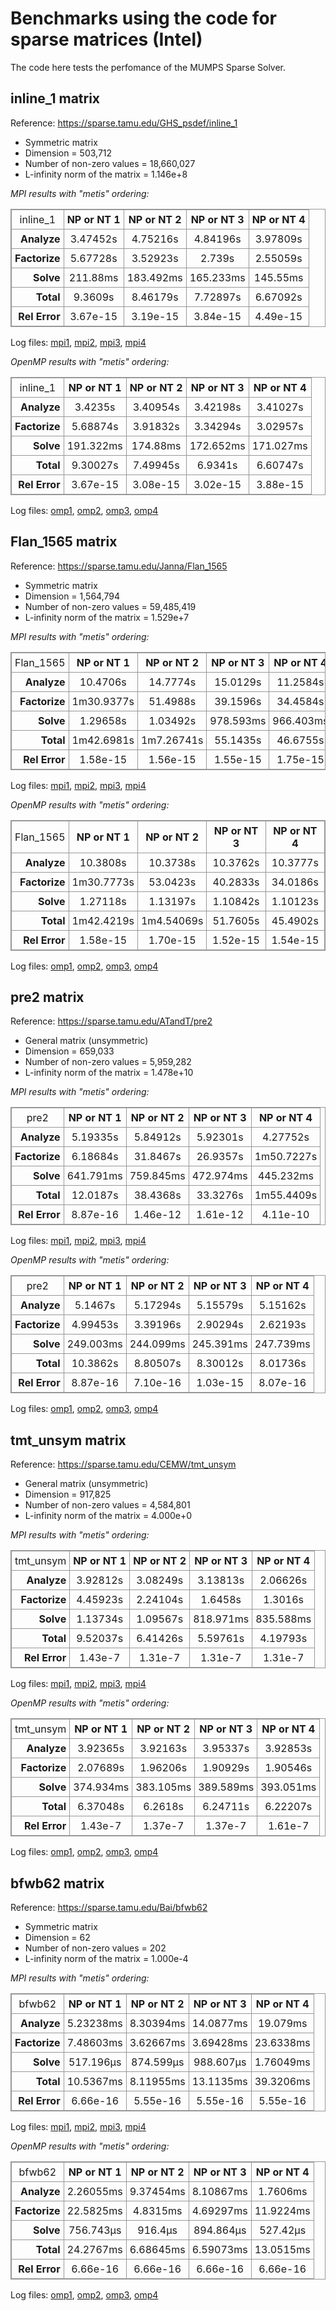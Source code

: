 # Benchmarks using the code for sparse matrices (Intel)

The code here tests the perfomance of the MUMPS Sparse Solver.

## inline_1 matrix

Reference: https://sparse.tamu.edu/GHS_psdef/inline_1

* Symmetric matrix
* Dimension = 503,712
* Number of non-zero values = 18,660,027
* L-infinity norm of the matrix = 1.146e+8

_MPI results with "metis" ordering:_

<table style="border: 1px solid #979797; border-collapse: collapse;">
  <tr>
    <td style="border: 1px solid #979797; border-collapse: collapse; text-align: center; padding: 5px;">inline_1</td>
    <th style="border: 1px solid #979797; border-collapse: collapse; text-align: center; padding: 5px;">NP or NT 1</th>
    <th style="border: 1px solid #979797; border-collapse: collapse; text-align: center; padding: 5px;">NP or NT 2</th>
    <th style="border: 1px solid #979797; border-collapse: collapse; text-align: center; padding: 5px;">NP or NT 3</th>
    <th style="border: 1px solid #979797; border-collapse: collapse; text-align: center; padding: 5px;">NP or NT 4</th>
  </tr>
  <tr>
    <th style="border: 1px solid #979797; border-collapse: collapse; text-align: right; padding: 5px;">Analyze</th>
    <td style="border: 1px solid #979797; border-collapse: collapse; text-align: center; padding: 5px;">3.47452s</td>
    <td style="border: 1px solid #979797; border-collapse: collapse; text-align: center; padding: 5px;">4.75216s</td>
    <td style="border: 1px solid #979797; border-collapse: collapse; text-align: center; padding: 5px;">4.84196s</td>
    <td style="border: 1px solid #979797; border-collapse: collapse; text-align: center; padding: 5px;">3.97809s</td>
  </tr>
  <tr>
    <th style="border: 1px solid #979797; border-collapse: collapse; text-align: right; padding: 5px;">Factorize</th>
    <td style="border: 1px solid #979797; border-collapse: collapse; text-align: center; padding: 5px;">5.67728s</td>
    <td style="border: 1px solid #979797; border-collapse: collapse; text-align: center; padding: 5px;">3.52923s</td>
    <td style="border: 1px solid #979797; border-collapse: collapse; text-align: center; padding: 5px;">2.739s</td>
    <td style="border: 1px solid #979797; border-collapse: collapse; text-align: center; padding: 5px;">2.55059s</td>
  </tr>
  <tr>
    <th style="border: 1px solid #979797; border-collapse: collapse; text-align: right; padding: 5px;">Solve</th>
    <td style="border: 1px solid #979797; border-collapse: collapse; text-align: center; padding: 5px;">211.88ms</td>
    <td style="border: 1px solid #979797; border-collapse: collapse; text-align: center; padding: 5px;">183.492ms</td>
    <td style="border: 1px solid #979797; border-collapse: collapse; text-align: center; padding: 5px;">165.233ms</td>
    <td style="border: 1px solid #979797; border-collapse: collapse; text-align: center; padding: 5px;">145.55ms</td>
  </tr>
  <tr>
    <th style="border: 1px solid #979797; border-collapse: collapse; text-align: right; padding: 5px;">Total</th>
    <td style="border: 1px solid #979797; border-collapse: collapse; text-align: center; padding: 5px;">9.3609s</td>
    <td style="border: 1px solid #979797; border-collapse: collapse; text-align: center; padding: 5px;">8.46179s</td>
    <td style="border: 1px solid #979797; border-collapse: collapse; text-align: center; padding: 5px;">7.72897s</td>
    <td style="border: 1px solid #979797; border-collapse: collapse; text-align: center; padding: 5px;">6.67092s</td>
  </tr>
  <tr>
    <th style="border: 1px solid #979797; border-collapse: collapse; text-align: right; padding: 5px;">Rel Error</th>
    <td style="border: 1px solid #979797; border-collapse: collapse; text-align: center; padding: 5px;">3.67e-15</td>
    <td style="border: 1px solid #979797; border-collapse: collapse; text-align: center; padding: 5px;">3.19e-15</td>
    <td style="border: 1px solid #979797; border-collapse: collapse; text-align: center; padding: 5px;">3.84e-15</td>
    <td style="border: 1px solid #979797; border-collapse: collapse; text-align: center; padding: 5px;">4.49e-15</td>
  </tr>
</table>


Log files: [mpi1](https://github.com/cpmech/laclib/blob/main/benchmarks/sparse/results/intel/mumps_inline_1_metis_intel_mpi1.txt), [mpi2](https://github.com/cpmech/laclib/blob/main/benchmarks/sparse/results/intel/mumps_inline_1_metis_intel_mpi2.txt), [mpi3](https://github.com/cpmech/laclib/blob/main/benchmarks/sparse/results/intel/mumps_inline_1_metis_intel_mpi3.txt), [mpi4](https://github.com/cpmech/laclib/blob/main/benchmarks/sparse/results/intel/mumps_inline_1_metis_intel_mpi4.txt)

_OpenMP results with "metis" ordering:_

<table style="border: 1px solid #979797; border-collapse: collapse;">
  <tr>
    <td style="border: 1px solid #979797; border-collapse: collapse; text-align: center; padding: 5px;">inline_1</td>
    <th style="border: 1px solid #979797; border-collapse: collapse; text-align: center; padding: 5px;">NP or NT 1</th>
    <th style="border: 1px solid #979797; border-collapse: collapse; text-align: center; padding: 5px;">NP or NT 2</th>
    <th style="border: 1px solid #979797; border-collapse: collapse; text-align: center; padding: 5px;">NP or NT 3</th>
    <th style="border: 1px solid #979797; border-collapse: collapse; text-align: center; padding: 5px;">NP or NT 4</th>
  </tr>
  <tr>
    <th style="border: 1px solid #979797; border-collapse: collapse; text-align: right; padding: 5px;">Analyze</th>
    <td style="border: 1px solid #979797; border-collapse: collapse; text-align: center; padding: 5px;">3.4235s</td>
    <td style="border: 1px solid #979797; border-collapse: collapse; text-align: center; padding: 5px;">3.40954s</td>
    <td style="border: 1px solid #979797; border-collapse: collapse; text-align: center; padding: 5px;">3.42198s</td>
    <td style="border: 1px solid #979797; border-collapse: collapse; text-align: center; padding: 5px;">3.41027s</td>
  </tr>
  <tr>
    <th style="border: 1px solid #979797; border-collapse: collapse; text-align: right; padding: 5px;">Factorize</th>
    <td style="border: 1px solid #979797; border-collapse: collapse; text-align: center; padding: 5px;">5.68874s</td>
    <td style="border: 1px solid #979797; border-collapse: collapse; text-align: center; padding: 5px;">3.91832s</td>
    <td style="border: 1px solid #979797; border-collapse: collapse; text-align: center; padding: 5px;">3.34294s</td>
    <td style="border: 1px solid #979797; border-collapse: collapse; text-align: center; padding: 5px;">3.02957s</td>
  </tr>
  <tr>
    <th style="border: 1px solid #979797; border-collapse: collapse; text-align: right; padding: 5px;">Solve</th>
    <td style="border: 1px solid #979797; border-collapse: collapse; text-align: center; padding: 5px;">191.322ms</td>
    <td style="border: 1px solid #979797; border-collapse: collapse; text-align: center; padding: 5px;">174.88ms</td>
    <td style="border: 1px solid #979797; border-collapse: collapse; text-align: center; padding: 5px;">172.652ms</td>
    <td style="border: 1px solid #979797; border-collapse: collapse; text-align: center; padding: 5px;">171.027ms</td>
  </tr>
  <tr>
    <th style="border: 1px solid #979797; border-collapse: collapse; text-align: right; padding: 5px;">Total</th>
    <td style="border: 1px solid #979797; border-collapse: collapse; text-align: center; padding: 5px;">9.30027s</td>
    <td style="border: 1px solid #979797; border-collapse: collapse; text-align: center; padding: 5px;">7.49945s</td>
    <td style="border: 1px solid #979797; border-collapse: collapse; text-align: center; padding: 5px;">6.9341s</td>
    <td style="border: 1px solid #979797; border-collapse: collapse; text-align: center; padding: 5px;">6.60747s</td>
  </tr>
  <tr>
    <th style="border: 1px solid #979797; border-collapse: collapse; text-align: right; padding: 5px;">Rel Error</th>
    <td style="border: 1px solid #979797; border-collapse: collapse; text-align: center; padding: 5px;">3.67e-15</td>
    <td style="border: 1px solid #979797; border-collapse: collapse; text-align: center; padding: 5px;">3.08e-15</td>
    <td style="border: 1px solid #979797; border-collapse: collapse; text-align: center; padding: 5px;">3.02e-15</td>
    <td style="border: 1px solid #979797; border-collapse: collapse; text-align: center; padding: 5px;">3.88e-15</td>
  </tr>
</table>


Log files: [omp1](https://github.com/cpmech/laclib/blob/main/benchmarks/sparse/results/intel/mumps_inline_1_metis_intel_seq_omp1.txt), [omp2](https://github.com/cpmech/laclib/blob/main/benchmarks/sparse/results/intel/mumps_inline_1_metis_intel_seq_omp2.txt), [omp3](https://github.com/cpmech/laclib/blob/main/benchmarks/sparse/results/intel/mumps_inline_1_metis_intel_seq_omp3.txt), [omp4](https://github.com/cpmech/laclib/blob/main/benchmarks/sparse/results/intel/mumps_inline_1_metis_intel_seq_omp4.txt)


## Flan_1565 matrix

Reference: https://sparse.tamu.edu/Janna/Flan_1565

* Symmetric matrix
* Dimension = 1,564,794
* Number of non-zero values = 59,485,419
* L-infinity norm of the matrix = 1.529e+7

_MPI results with "metis" ordering:_

<table style="border: 1px solid #979797; border-collapse: collapse;">
  <tr>
    <td style="border: 1px solid #979797; border-collapse: collapse; text-align: center; padding: 5px;">Flan_1565</td>
    <th style="border: 1px solid #979797; border-collapse: collapse; text-align: center; padding: 5px;">NP or NT 1</th>
    <th style="border: 1px solid #979797; border-collapse: collapse; text-align: center; padding: 5px;">NP or NT 2</th>
    <th style="border: 1px solid #979797; border-collapse: collapse; text-align: center; padding: 5px;">NP or NT 3</th>
    <th style="border: 1px solid #979797; border-collapse: collapse; text-align: center; padding: 5px;">NP or NT 4</th>
  </tr>
  <tr>
    <th style="border: 1px solid #979797; border-collapse: collapse; text-align: right; padding: 5px;">Analyze</th>
    <td style="border: 1px solid #979797; border-collapse: collapse; text-align: center; padding: 5px;">10.4706s</td>
    <td style="border: 1px solid #979797; border-collapse: collapse; text-align: center; padding: 5px;">14.7774s</td>
    <td style="border: 1px solid #979797; border-collapse: collapse; text-align: center; padding: 5px;">15.0129s</td>
    <td style="border: 1px solid #979797; border-collapse: collapse; text-align: center; padding: 5px;">11.2584s</td>
  </tr>
  <tr>
    <th style="border: 1px solid #979797; border-collapse: collapse; text-align: right; padding: 5px;">Factorize</th>
    <td style="border: 1px solid #979797; border-collapse: collapse; text-align: center; padding: 5px;">1m30.9377s</td>
    <td style="border: 1px solid #979797; border-collapse: collapse; text-align: center; padding: 5px;">51.4988s</td>
    <td style="border: 1px solid #979797; border-collapse: collapse; text-align: center; padding: 5px;">39.1596s</td>
    <td style="border: 1px solid #979797; border-collapse: collapse; text-align: center; padding: 5px;">34.4584s</td>
  </tr>
  <tr>
    <th style="border: 1px solid #979797; border-collapse: collapse; text-align: right; padding: 5px;">Solve</th>
    <td style="border: 1px solid #979797; border-collapse: collapse; text-align: center; padding: 5px;">1.29658s</td>
    <td style="border: 1px solid #979797; border-collapse: collapse; text-align: center; padding: 5px;">1.03492s</td>
    <td style="border: 1px solid #979797; border-collapse: collapse; text-align: center; padding: 5px;">978.593ms</td>
    <td style="border: 1px solid #979797; border-collapse: collapse; text-align: center; padding: 5px;">966.403ms</td>
  </tr>
  <tr>
    <th style="border: 1px solid #979797; border-collapse: collapse; text-align: right; padding: 5px;">Total</th>
    <td style="border: 1px solid #979797; border-collapse: collapse; text-align: center; padding: 5px;">1m42.6981s</td>
    <td style="border: 1px solid #979797; border-collapse: collapse; text-align: center; padding: 5px;">1m7.26741s</td>
    <td style="border: 1px solid #979797; border-collapse: collapse; text-align: center; padding: 5px;">55.1435s</td>
    <td style="border: 1px solid #979797; border-collapse: collapse; text-align: center; padding: 5px;">46.6755s</td>
  </tr>
  <tr>
    <th style="border: 1px solid #979797; border-collapse: collapse; text-align: right; padding: 5px;">Rel Error</th>
    <td style="border: 1px solid #979797; border-collapse: collapse; text-align: center; padding: 5px;">1.58e-15</td>
    <td style="border: 1px solid #979797; border-collapse: collapse; text-align: center; padding: 5px;">1.56e-15</td>
    <td style="border: 1px solid #979797; border-collapse: collapse; text-align: center; padding: 5px;">1.55e-15</td>
    <td style="border: 1px solid #979797; border-collapse: collapse; text-align: center; padding: 5px;">1.75e-15</td>
  </tr>
</table>


Log files: [mpi1](https://github.com/cpmech/laclib/blob/main/benchmarks/sparse/results/intel/mumps_Flan_1565_metis_intel_mpi1.txt), [mpi2](https://github.com/cpmech/laclib/blob/main/benchmarks/sparse/results/intel/mumps_Flan_1565_metis_intel_mpi2.txt), [mpi3](https://github.com/cpmech/laclib/blob/main/benchmarks/sparse/results/intel/mumps_Flan_1565_metis_intel_mpi3.txt), [mpi4](https://github.com/cpmech/laclib/blob/main/benchmarks/sparse/results/intel/mumps_Flan_1565_metis_intel_mpi4.txt)

_OpenMP results with "metis" ordering:_

<table style="border: 1px solid #979797; border-collapse: collapse;">
  <tr>
    <td style="border: 1px solid #979797; border-collapse: collapse; text-align: center; padding: 5px;">Flan_1565</td>
    <th style="border: 1px solid #979797; border-collapse: collapse; text-align: center; padding: 5px;">NP or NT 1</th>
    <th style="border: 1px solid #979797; border-collapse: collapse; text-align: center; padding: 5px;">NP or NT 2</th>
    <th style="border: 1px solid #979797; border-collapse: collapse; text-align: center; padding: 5px;">NP or NT 3</th>
    <th style="border: 1px solid #979797; border-collapse: collapse; text-align: center; padding: 5px;">NP or NT 4</th>
  </tr>
  <tr>
    <th style="border: 1px solid #979797; border-collapse: collapse; text-align: right; padding: 5px;">Analyze</th>
    <td style="border: 1px solid #979797; border-collapse: collapse; text-align: center; padding: 5px;">10.3808s</td>
    <td style="border: 1px solid #979797; border-collapse: collapse; text-align: center; padding: 5px;">10.3738s</td>
    <td style="border: 1px solid #979797; border-collapse: collapse; text-align: center; padding: 5px;">10.3762s</td>
    <td style="border: 1px solid #979797; border-collapse: collapse; text-align: center; padding: 5px;">10.3777s</td>
  </tr>
  <tr>
    <th style="border: 1px solid #979797; border-collapse: collapse; text-align: right; padding: 5px;">Factorize</th>
    <td style="border: 1px solid #979797; border-collapse: collapse; text-align: center; padding: 5px;">1m30.7773s</td>
    <td style="border: 1px solid #979797; border-collapse: collapse; text-align: center; padding: 5px;">53.0423s</td>
    <td style="border: 1px solid #979797; border-collapse: collapse; text-align: center; padding: 5px;">40.2833s</td>
    <td style="border: 1px solid #979797; border-collapse: collapse; text-align: center; padding: 5px;">34.0186s</td>
  </tr>
  <tr>
    <th style="border: 1px solid #979797; border-collapse: collapse; text-align: right; padding: 5px;">Solve</th>
    <td style="border: 1px solid #979797; border-collapse: collapse; text-align: center; padding: 5px;">1.27118s</td>
    <td style="border: 1px solid #979797; border-collapse: collapse; text-align: center; padding: 5px;">1.13197s</td>
    <td style="border: 1px solid #979797; border-collapse: collapse; text-align: center; padding: 5px;">1.10842s</td>
    <td style="border: 1px solid #979797; border-collapse: collapse; text-align: center; padding: 5px;">1.10123s</td>
  </tr>
  <tr>
    <th style="border: 1px solid #979797; border-collapse: collapse; text-align: right; padding: 5px;">Total</th>
    <td style="border: 1px solid #979797; border-collapse: collapse; text-align: center; padding: 5px;">1m42.4219s</td>
    <td style="border: 1px solid #979797; border-collapse: collapse; text-align: center; padding: 5px;">1m4.54069s</td>
    <td style="border: 1px solid #979797; border-collapse: collapse; text-align: center; padding: 5px;">51.7605s</td>
    <td style="border: 1px solid #979797; border-collapse: collapse; text-align: center; padding: 5px;">45.4902s</td>
  </tr>
  <tr>
    <th style="border: 1px solid #979797; border-collapse: collapse; text-align: right; padding: 5px;">Rel Error</th>
    <td style="border: 1px solid #979797; border-collapse: collapse; text-align: center; padding: 5px;">1.58e-15</td>
    <td style="border: 1px solid #979797; border-collapse: collapse; text-align: center; padding: 5px;">1.70e-15</td>
    <td style="border: 1px solid #979797; border-collapse: collapse; text-align: center; padding: 5px;">1.52e-15</td>
    <td style="border: 1px solid #979797; border-collapse: collapse; text-align: center; padding: 5px;">1.54e-15</td>
  </tr>
</table>


Log files: [omp1](https://github.com/cpmech/laclib/blob/main/benchmarks/sparse/results/intel/mumps_Flan_1565_metis_intel_seq_omp1.txt), [omp2](https://github.com/cpmech/laclib/blob/main/benchmarks/sparse/results/intel/mumps_Flan_1565_metis_intel_seq_omp2.txt), [omp3](https://github.com/cpmech/laclib/blob/main/benchmarks/sparse/results/intel/mumps_Flan_1565_metis_intel_seq_omp3.txt), [omp4](https://github.com/cpmech/laclib/blob/main/benchmarks/sparse/results/intel/mumps_Flan_1565_metis_intel_seq_omp4.txt)


## pre2 matrix

Reference: https://sparse.tamu.edu/ATandT/pre2

* General matrix (unsymmetric)
* Dimension = 659,033
* Number of non-zero values = 5,959,282
* L-infinity norm of the matrix = 1.478e+10

_MPI results with "metis" ordering:_

<table style="border: 1px solid #979797; border-collapse: collapse;">
  <tr>
    <td style="border: 1px solid #979797; border-collapse: collapse; text-align: center; padding: 5px;">pre2</td>
    <th style="border: 1px solid #979797; border-collapse: collapse; text-align: center; padding: 5px;">NP or NT 1</th>
    <th style="border: 1px solid #979797; border-collapse: collapse; text-align: center; padding: 5px;">NP or NT 2</th>
    <th style="border: 1px solid #979797; border-collapse: collapse; text-align: center; padding: 5px;">NP or NT 3</th>
    <th style="border: 1px solid #979797; border-collapse: collapse; text-align: center; padding: 5px;">NP or NT 4</th>
  </tr>
  <tr>
    <th style="border: 1px solid #979797; border-collapse: collapse; text-align: right; padding: 5px;">Analyze</th>
    <td style="border: 1px solid #979797; border-collapse: collapse; text-align: center; padding: 5px;">5.19335s</td>
    <td style="border: 1px solid #979797; border-collapse: collapse; text-align: center; padding: 5px;">5.84912s</td>
    <td style="border: 1px solid #979797; border-collapse: collapse; text-align: center; padding: 5px;">5.92301s</td>
    <td style="border: 1px solid #979797; border-collapse: collapse; text-align: center; padding: 5px;">4.27752s</td>
  </tr>
  <tr>
    <th style="border: 1px solid #979797; border-collapse: collapse; text-align: right; padding: 5px;">Factorize</th>
    <td style="border: 1px solid #979797; border-collapse: collapse; text-align: center; padding: 5px;">6.18684s</td>
    <td style="border: 1px solid #979797; border-collapse: collapse; text-align: center; padding: 5px;">31.8467s</td>
    <td style="border: 1px solid #979797; border-collapse: collapse; text-align: center; padding: 5px;">26.9357s</td>
    <td style="border: 1px solid #979797; border-collapse: collapse; text-align: center; padding: 5px;">1m50.7227s</td>
  </tr>
  <tr>
    <th style="border: 1px solid #979797; border-collapse: collapse; text-align: right; padding: 5px;">Solve</th>
    <td style="border: 1px solid #979797; border-collapse: collapse; text-align: center; padding: 5px;">641.791ms</td>
    <td style="border: 1px solid #979797; border-collapse: collapse; text-align: center; padding: 5px;">759.845ms</td>
    <td style="border: 1px solid #979797; border-collapse: collapse; text-align: center; padding: 5px;">472.974ms</td>
    <td style="border: 1px solid #979797; border-collapse: collapse; text-align: center; padding: 5px;">445.232ms</td>
  </tr>
  <tr>
    <th style="border: 1px solid #979797; border-collapse: collapse; text-align: right; padding: 5px;">Total</th>
    <td style="border: 1px solid #979797; border-collapse: collapse; text-align: center; padding: 5px;">12.0187s</td>
    <td style="border: 1px solid #979797; border-collapse: collapse; text-align: center; padding: 5px;">38.4368s</td>
    <td style="border: 1px solid #979797; border-collapse: collapse; text-align: center; padding: 5px;">33.3276s</td>
    <td style="border: 1px solid #979797; border-collapse: collapse; text-align: center; padding: 5px;">1m55.4409s</td>
  </tr>
  <tr>
    <th style="border: 1px solid #979797; border-collapse: collapse; text-align: right; padding: 5px;">Rel Error</th>
    <td style="border: 1px solid #979797; border-collapse: collapse; text-align: center; padding: 5px;">8.87e-16</td>
    <td style="border: 1px solid #979797; border-collapse: collapse; text-align: center; padding: 5px;">1.46e-12</td>
    <td style="border: 1px solid #979797; border-collapse: collapse; text-align: center; padding: 5px;">1.61e-12</td>
    <td style="border: 1px solid #979797; border-collapse: collapse; text-align: center; padding: 5px;">4.11e-10</td>
  </tr>
</table>


Log files: [mpi1](https://github.com/cpmech/laclib/blob/main/benchmarks/sparse/results/intel/mumps_pre2_metis_intel_mpi1.txt), [mpi2](https://github.com/cpmech/laclib/blob/main/benchmarks/sparse/results/intel/mumps_pre2_metis_intel_mpi2.txt), [mpi3](https://github.com/cpmech/laclib/blob/main/benchmarks/sparse/results/intel/mumps_pre2_metis_intel_mpi3.txt), [mpi4](https://github.com/cpmech/laclib/blob/main/benchmarks/sparse/results/intel/mumps_pre2_metis_intel_mpi4.txt)

_OpenMP results with "metis" ordering:_

<table style="border: 1px solid #979797; border-collapse: collapse;">
  <tr>
    <td style="border: 1px solid #979797; border-collapse: collapse; text-align: center; padding: 5px;">pre2</td>
    <th style="border: 1px solid #979797; border-collapse: collapse; text-align: center; padding: 5px;">NP or NT 1</th>
    <th style="border: 1px solid #979797; border-collapse: collapse; text-align: center; padding: 5px;">NP or NT 2</th>
    <th style="border: 1px solid #979797; border-collapse: collapse; text-align: center; padding: 5px;">NP or NT 3</th>
    <th style="border: 1px solid #979797; border-collapse: collapse; text-align: center; padding: 5px;">NP or NT 4</th>
  </tr>
  <tr>
    <th style="border: 1px solid #979797; border-collapse: collapse; text-align: right; padding: 5px;">Analyze</th>
    <td style="border: 1px solid #979797; border-collapse: collapse; text-align: center; padding: 5px;">5.1467s</td>
    <td style="border: 1px solid #979797; border-collapse: collapse; text-align: center; padding: 5px;">5.17294s</td>
    <td style="border: 1px solid #979797; border-collapse: collapse; text-align: center; padding: 5px;">5.15579s</td>
    <td style="border: 1px solid #979797; border-collapse: collapse; text-align: center; padding: 5px;">5.15162s</td>
  </tr>
  <tr>
    <th style="border: 1px solid #979797; border-collapse: collapse; text-align: right; padding: 5px;">Factorize</th>
    <td style="border: 1px solid #979797; border-collapse: collapse; text-align: center; padding: 5px;">4.99453s</td>
    <td style="border: 1px solid #979797; border-collapse: collapse; text-align: center; padding: 5px;">3.39196s</td>
    <td style="border: 1px solid #979797; border-collapse: collapse; text-align: center; padding: 5px;">2.90294s</td>
    <td style="border: 1px solid #979797; border-collapse: collapse; text-align: center; padding: 5px;">2.62193s</td>
  </tr>
  <tr>
    <th style="border: 1px solid #979797; border-collapse: collapse; text-align: right; padding: 5px;">Solve</th>
    <td style="border: 1px solid #979797; border-collapse: collapse; text-align: center; padding: 5px;">249.003ms</td>
    <td style="border: 1px solid #979797; border-collapse: collapse; text-align: center; padding: 5px;">244.099ms</td>
    <td style="border: 1px solid #979797; border-collapse: collapse; text-align: center; padding: 5px;">245.391ms</td>
    <td style="border: 1px solid #979797; border-collapse: collapse; text-align: center; padding: 5px;">247.739ms</td>
  </tr>
  <tr>
    <th style="border: 1px solid #979797; border-collapse: collapse; text-align: right; padding: 5px;">Total</th>
    <td style="border: 1px solid #979797; border-collapse: collapse; text-align: center; padding: 5px;">10.3862s</td>
    <td style="border: 1px solid #979797; border-collapse: collapse; text-align: center; padding: 5px;">8.80507s</td>
    <td style="border: 1px solid #979797; border-collapse: collapse; text-align: center; padding: 5px;">8.30012s</td>
    <td style="border: 1px solid #979797; border-collapse: collapse; text-align: center; padding: 5px;">8.01736s</td>
  </tr>
  <tr>
    <th style="border: 1px solid #979797; border-collapse: collapse; text-align: right; padding: 5px;">Rel Error</th>
    <td style="border: 1px solid #979797; border-collapse: collapse; text-align: center; padding: 5px;">8.87e-16</td>
    <td style="border: 1px solid #979797; border-collapse: collapse; text-align: center; padding: 5px;">7.10e-16</td>
    <td style="border: 1px solid #979797; border-collapse: collapse; text-align: center; padding: 5px;">1.03e-15</td>
    <td style="border: 1px solid #979797; border-collapse: collapse; text-align: center; padding: 5px;">8.07e-16</td>
  </tr>
</table>


Log files: [omp1](https://github.com/cpmech/laclib/blob/main/benchmarks/sparse/results/intel/mumps_pre2_metis_intel_seq_omp1.txt), [omp2](https://github.com/cpmech/laclib/blob/main/benchmarks/sparse/results/intel/mumps_pre2_metis_intel_seq_omp2.txt), [omp3](https://github.com/cpmech/laclib/blob/main/benchmarks/sparse/results/intel/mumps_pre2_metis_intel_seq_omp3.txt), [omp4](https://github.com/cpmech/laclib/blob/main/benchmarks/sparse/results/intel/mumps_pre2_metis_intel_seq_omp4.txt)


## tmt_unsym matrix

Reference: https://sparse.tamu.edu/CEMW/tmt_unsym

* General matrix (unsymmetric)
* Dimension = 917,825
* Number of non-zero values = 4,584,801
* L-infinity norm of the matrix = 4.000e+0

_MPI results with "metis" ordering:_

<table style="border: 1px solid #979797; border-collapse: collapse;">
  <tr>
    <td style="border: 1px solid #979797; border-collapse: collapse; text-align: center; padding: 5px;">tmt_unsym</td>
    <th style="border: 1px solid #979797; border-collapse: collapse; text-align: center; padding: 5px;">NP or NT 1</th>
    <th style="border: 1px solid #979797; border-collapse: collapse; text-align: center; padding: 5px;">NP or NT 2</th>
    <th style="border: 1px solid #979797; border-collapse: collapse; text-align: center; padding: 5px;">NP or NT 3</th>
    <th style="border: 1px solid #979797; border-collapse: collapse; text-align: center; padding: 5px;">NP or NT 4</th>
  </tr>
  <tr>
    <th style="border: 1px solid #979797; border-collapse: collapse; text-align: right; padding: 5px;">Analyze</th>
    <td style="border: 1px solid #979797; border-collapse: collapse; text-align: center; padding: 5px;">3.92812s</td>
    <td style="border: 1px solid #979797; border-collapse: collapse; text-align: center; padding: 5px;">3.08249s</td>
    <td style="border: 1px solid #979797; border-collapse: collapse; text-align: center; padding: 5px;">3.13813s</td>
    <td style="border: 1px solid #979797; border-collapse: collapse; text-align: center; padding: 5px;">2.06626s</td>
  </tr>
  <tr>
    <th style="border: 1px solid #979797; border-collapse: collapse; text-align: right; padding: 5px;">Factorize</th>
    <td style="border: 1px solid #979797; border-collapse: collapse; text-align: center; padding: 5px;">4.45923s</td>
    <td style="border: 1px solid #979797; border-collapse: collapse; text-align: center; padding: 5px;">2.24104s</td>
    <td style="border: 1px solid #979797; border-collapse: collapse; text-align: center; padding: 5px;">1.6458s</td>
    <td style="border: 1px solid #979797; border-collapse: collapse; text-align: center; padding: 5px;">1.3016s</td>
  </tr>
  <tr>
    <th style="border: 1px solid #979797; border-collapse: collapse; text-align: right; padding: 5px;">Solve</th>
    <td style="border: 1px solid #979797; border-collapse: collapse; text-align: center; padding: 5px;">1.13734s</td>
    <td style="border: 1px solid #979797; border-collapse: collapse; text-align: center; padding: 5px;">1.09567s</td>
    <td style="border: 1px solid #979797; border-collapse: collapse; text-align: center; padding: 5px;">818.971ms</td>
    <td style="border: 1px solid #979797; border-collapse: collapse; text-align: center; padding: 5px;">835.588ms</td>
  </tr>
  <tr>
    <th style="border: 1px solid #979797; border-collapse: collapse; text-align: right; padding: 5px;">Total</th>
    <td style="border: 1px solid #979797; border-collapse: collapse; text-align: center; padding: 5px;">9.52037s</td>
    <td style="border: 1px solid #979797; border-collapse: collapse; text-align: center; padding: 5px;">6.41426s</td>
    <td style="border: 1px solid #979797; border-collapse: collapse; text-align: center; padding: 5px;">5.59761s</td>
    <td style="border: 1px solid #979797; border-collapse: collapse; text-align: center; padding: 5px;">4.19793s</td>
  </tr>
  <tr>
    <th style="border: 1px solid #979797; border-collapse: collapse; text-align: right; padding: 5px;">Rel Error</th>
    <td style="border: 1px solid #979797; border-collapse: collapse; text-align: center; padding: 5px;">1.43e-7</td>
    <td style="border: 1px solid #979797; border-collapse: collapse; text-align: center; padding: 5px;">1.31e-7</td>
    <td style="border: 1px solid #979797; border-collapse: collapse; text-align: center; padding: 5px;">1.31e-7</td>
    <td style="border: 1px solid #979797; border-collapse: collapse; text-align: center; padding: 5px;">1.31e-7</td>
  </tr>
</table>


Log files: [mpi1](https://github.com/cpmech/laclib/blob/main/benchmarks/sparse/results/intel/mumps_tmt_unsym_metis_intel_mpi1.txt), [mpi2](https://github.com/cpmech/laclib/blob/main/benchmarks/sparse/results/intel/mumps_tmt_unsym_metis_intel_mpi2.txt), [mpi3](https://github.com/cpmech/laclib/blob/main/benchmarks/sparse/results/intel/mumps_tmt_unsym_metis_intel_mpi3.txt), [mpi4](https://github.com/cpmech/laclib/blob/main/benchmarks/sparse/results/intel/mumps_tmt_unsym_metis_intel_mpi4.txt)

_OpenMP results with "metis" ordering:_

<table style="border: 1px solid #979797; border-collapse: collapse;">
  <tr>
    <td style="border: 1px solid #979797; border-collapse: collapse; text-align: center; padding: 5px;">tmt_unsym</td>
    <th style="border: 1px solid #979797; border-collapse: collapse; text-align: center; padding: 5px;">NP or NT 1</th>
    <th style="border: 1px solid #979797; border-collapse: collapse; text-align: center; padding: 5px;">NP or NT 2</th>
    <th style="border: 1px solid #979797; border-collapse: collapse; text-align: center; padding: 5px;">NP or NT 3</th>
    <th style="border: 1px solid #979797; border-collapse: collapse; text-align: center; padding: 5px;">NP or NT 4</th>
  </tr>
  <tr>
    <th style="border: 1px solid #979797; border-collapse: collapse; text-align: right; padding: 5px;">Analyze</th>
    <td style="border: 1px solid #979797; border-collapse: collapse; text-align: center; padding: 5px;">3.92365s</td>
    <td style="border: 1px solid #979797; border-collapse: collapse; text-align: center; padding: 5px;">3.92163s</td>
    <td style="border: 1px solid #979797; border-collapse: collapse; text-align: center; padding: 5px;">3.95337s</td>
    <td style="border: 1px solid #979797; border-collapse: collapse; text-align: center; padding: 5px;">3.92853s</td>
  </tr>
  <tr>
    <th style="border: 1px solid #979797; border-collapse: collapse; text-align: right; padding: 5px;">Factorize</th>
    <td style="border: 1px solid #979797; border-collapse: collapse; text-align: center; padding: 5px;">2.07689s</td>
    <td style="border: 1px solid #979797; border-collapse: collapse; text-align: center; padding: 5px;">1.96206s</td>
    <td style="border: 1px solid #979797; border-collapse: collapse; text-align: center; padding: 5px;">1.90929s</td>
    <td style="border: 1px solid #979797; border-collapse: collapse; text-align: center; padding: 5px;">1.90546s</td>
  </tr>
  <tr>
    <th style="border: 1px solid #979797; border-collapse: collapse; text-align: right; padding: 5px;">Solve</th>
    <td style="border: 1px solid #979797; border-collapse: collapse; text-align: center; padding: 5px;">374.934ms</td>
    <td style="border: 1px solid #979797; border-collapse: collapse; text-align: center; padding: 5px;">383.105ms</td>
    <td style="border: 1px solid #979797; border-collapse: collapse; text-align: center; padding: 5px;">389.589ms</td>
    <td style="border: 1px solid #979797; border-collapse: collapse; text-align: center; padding: 5px;">393.051ms</td>
  </tr>
  <tr>
    <th style="border: 1px solid #979797; border-collapse: collapse; text-align: right; padding: 5px;">Total</th>
    <td style="border: 1px solid #979797; border-collapse: collapse; text-align: center; padding: 5px;">6.37048s</td>
    <td style="border: 1px solid #979797; border-collapse: collapse; text-align: center; padding: 5px;">6.2618s</td>
    <td style="border: 1px solid #979797; border-collapse: collapse; text-align: center; padding: 5px;">6.24711s</td>
    <td style="border: 1px solid #979797; border-collapse: collapse; text-align: center; padding: 5px;">6.22207s</td>
  </tr>
  <tr>
    <th style="border: 1px solid #979797; border-collapse: collapse; text-align: right; padding: 5px;">Rel Error</th>
    <td style="border: 1px solid #979797; border-collapse: collapse; text-align: center; padding: 5px;">1.43e-7</td>
    <td style="border: 1px solid #979797; border-collapse: collapse; text-align: center; padding: 5px;">1.37e-7</td>
    <td style="border: 1px solid #979797; border-collapse: collapse; text-align: center; padding: 5px;">1.37e-7</td>
    <td style="border: 1px solid #979797; border-collapse: collapse; text-align: center; padding: 5px;">1.61e-7</td>
  </tr>
</table>


Log files: [omp1](https://github.com/cpmech/laclib/blob/main/benchmarks/sparse/results/intel/mumps_tmt_unsym_metis_intel_seq_omp1.txt), [omp2](https://github.com/cpmech/laclib/blob/main/benchmarks/sparse/results/intel/mumps_tmt_unsym_metis_intel_seq_omp2.txt), [omp3](https://github.com/cpmech/laclib/blob/main/benchmarks/sparse/results/intel/mumps_tmt_unsym_metis_intel_seq_omp3.txt), [omp4](https://github.com/cpmech/laclib/blob/main/benchmarks/sparse/results/intel/mumps_tmt_unsym_metis_intel_seq_omp4.txt)


## bfwb62 matrix

Reference: https://sparse.tamu.edu/Bai/bfwb62

* Symmetric matrix
* Dimension = 62
* Number of non-zero values = 202
* L-infinity norm of the matrix = 1.000e-4

_MPI results with "metis" ordering:_

<table style="border: 1px solid #979797; border-collapse: collapse;">
  <tr>
    <td style="border: 1px solid #979797; border-collapse: collapse; text-align: center; padding: 5px;">bfwb62</td>
    <th style="border: 1px solid #979797; border-collapse: collapse; text-align: center; padding: 5px;">NP or NT 1</th>
    <th style="border: 1px solid #979797; border-collapse: collapse; text-align: center; padding: 5px;">NP or NT 2</th>
    <th style="border: 1px solid #979797; border-collapse: collapse; text-align: center; padding: 5px;">NP or NT 3</th>
    <th style="border: 1px solid #979797; border-collapse: collapse; text-align: center; padding: 5px;">NP or NT 4</th>
  </tr>
  <tr>
    <th style="border: 1px solid #979797; border-collapse: collapse; text-align: right; padding: 5px;">Analyze</th>
    <td style="border: 1px solid #979797; border-collapse: collapse; text-align: center; padding: 5px;">5.23238ms</td>
    <td style="border: 1px solid #979797; border-collapse: collapse; text-align: center; padding: 5px;">8.30394ms</td>
    <td style="border: 1px solid #979797; border-collapse: collapse; text-align: center; padding: 5px;">14.0877ms</td>
    <td style="border: 1px solid #979797; border-collapse: collapse; text-align: center; padding: 5px;">19.079ms</td>
  </tr>
  <tr>
    <th style="border: 1px solid #979797; border-collapse: collapse; text-align: right; padding: 5px;">Factorize</th>
    <td style="border: 1px solid #979797; border-collapse: collapse; text-align: center; padding: 5px;">7.48603ms</td>
    <td style="border: 1px solid #979797; border-collapse: collapse; text-align: center; padding: 5px;">3.62667ms</td>
    <td style="border: 1px solid #979797; border-collapse: collapse; text-align: center; padding: 5px;">3.69428ms</td>
    <td style="border: 1px solid #979797; border-collapse: collapse; text-align: center; padding: 5px;">23.6338ms</td>
  </tr>
  <tr>
    <th style="border: 1px solid #979797; border-collapse: collapse; text-align: right; padding: 5px;">Solve</th>
    <td style="border: 1px solid #979797; border-collapse: collapse; text-align: center; padding: 5px;">517.196µs</td>
    <td style="border: 1px solid #979797; border-collapse: collapse; text-align: center; padding: 5px;">874.599µs</td>
    <td style="border: 1px solid #979797; border-collapse: collapse; text-align: center; padding: 5px;">988.607µs</td>
    <td style="border: 1px solid #979797; border-collapse: collapse; text-align: center; padding: 5px;">1.76049ms</td>
  </tr>
  <tr>
    <th style="border: 1px solid #979797; border-collapse: collapse; text-align: right; padding: 5px;">Total</th>
    <td style="border: 1px solid #979797; border-collapse: collapse; text-align: center; padding: 5px;">10.5367ms</td>
    <td style="border: 1px solid #979797; border-collapse: collapse; text-align: center; padding: 5px;">8.11955ms</td>
    <td style="border: 1px solid #979797; border-collapse: collapse; text-align: center; padding: 5px;">13.1135ms</td>
    <td style="border: 1px solid #979797; border-collapse: collapse; text-align: center; padding: 5px;">39.3206ms</td>
  </tr>
  <tr>
    <th style="border: 1px solid #979797; border-collapse: collapse; text-align: right; padding: 5px;">Rel Error</th>
    <td style="border: 1px solid #979797; border-collapse: collapse; text-align: center; padding: 5px;">6.66e-16</td>
    <td style="border: 1px solid #979797; border-collapse: collapse; text-align: center; padding: 5px;">5.55e-16</td>
    <td style="border: 1px solid #979797; border-collapse: collapse; text-align: center; padding: 5px;">5.55e-16</td>
    <td style="border: 1px solid #979797; border-collapse: collapse; text-align: center; padding: 5px;">5.55e-16</td>
  </tr>
</table>


Log files: [mpi1](https://github.com/cpmech/laclib/blob/main/benchmarks/sparse/results/intel/mumps_bfwb62_metis_intel_mpi1.txt), [mpi2](https://github.com/cpmech/laclib/blob/main/benchmarks/sparse/results/intel/mumps_bfwb62_metis_intel_mpi2.txt), [mpi3](https://github.com/cpmech/laclib/blob/main/benchmarks/sparse/results/intel/mumps_bfwb62_metis_intel_mpi3.txt), [mpi4](https://github.com/cpmech/laclib/blob/main/benchmarks/sparse/results/intel/mumps_bfwb62_metis_intel_mpi4.txt)

_OpenMP results with "metis" ordering:_

<table style="border: 1px solid #979797; border-collapse: collapse;">
  <tr>
    <td style="border: 1px solid #979797; border-collapse: collapse; text-align: center; padding: 5px;">bfwb62</td>
    <th style="border: 1px solid #979797; border-collapse: collapse; text-align: center; padding: 5px;">NP or NT 1</th>
    <th style="border: 1px solid #979797; border-collapse: collapse; text-align: center; padding: 5px;">NP or NT 2</th>
    <th style="border: 1px solid #979797; border-collapse: collapse; text-align: center; padding: 5px;">NP or NT 3</th>
    <th style="border: 1px solid #979797; border-collapse: collapse; text-align: center; padding: 5px;">NP or NT 4</th>
  </tr>
  <tr>
    <th style="border: 1px solid #979797; border-collapse: collapse; text-align: right; padding: 5px;">Analyze</th>
    <td style="border: 1px solid #979797; border-collapse: collapse; text-align: center; padding: 5px;">2.26055ms</td>
    <td style="border: 1px solid #979797; border-collapse: collapse; text-align: center; padding: 5px;">9.37454ms</td>
    <td style="border: 1px solid #979797; border-collapse: collapse; text-align: center; padding: 5px;">8.10867ms</td>
    <td style="border: 1px solid #979797; border-collapse: collapse; text-align: center; padding: 5px;">1.7606ms</td>
  </tr>
  <tr>
    <th style="border: 1px solid #979797; border-collapse: collapse; text-align: right; padding: 5px;">Factorize</th>
    <td style="border: 1px solid #979797; border-collapse: collapse; text-align: center; padding: 5px;">22.5825ms</td>
    <td style="border: 1px solid #979797; border-collapse: collapse; text-align: center; padding: 5px;">4.8315ms</td>
    <td style="border: 1px solid #979797; border-collapse: collapse; text-align: center; padding: 5px;">4.69297ms</td>
    <td style="border: 1px solid #979797; border-collapse: collapse; text-align: center; padding: 5px;">11.9224ms</td>
  </tr>
  <tr>
    <th style="border: 1px solid #979797; border-collapse: collapse; text-align: right; padding: 5px;">Solve</th>
    <td style="border: 1px solid #979797; border-collapse: collapse; text-align: center; padding: 5px;">756.743µs</td>
    <td style="border: 1px solid #979797; border-collapse: collapse; text-align: center; padding: 5px;">916.4µs</td>
    <td style="border: 1px solid #979797; border-collapse: collapse; text-align: center; padding: 5px;">894.864µs</td>
    <td style="border: 1px solid #979797; border-collapse: collapse; text-align: center; padding: 5px;">527.42µs</td>
  </tr>
  <tr>
    <th style="border: 1px solid #979797; border-collapse: collapse; text-align: right; padding: 5px;">Total</th>
    <td style="border: 1px solid #979797; border-collapse: collapse; text-align: center; padding: 5px;">24.2767ms</td>
    <td style="border: 1px solid #979797; border-collapse: collapse; text-align: center; padding: 5px;">6.68645ms</td>
    <td style="border: 1px solid #979797; border-collapse: collapse; text-align: center; padding: 5px;">6.59073ms</td>
    <td style="border: 1px solid #979797; border-collapse: collapse; text-align: center; padding: 5px;">13.0515ms</td>
  </tr>
  <tr>
    <th style="border: 1px solid #979797; border-collapse: collapse; text-align: right; padding: 5px;">Rel Error</th>
    <td style="border: 1px solid #979797; border-collapse: collapse; text-align: center; padding: 5px;">6.66e-16</td>
    <td style="border: 1px solid #979797; border-collapse: collapse; text-align: center; padding: 5px;">6.66e-16</td>
    <td style="border: 1px solid #979797; border-collapse: collapse; text-align: center; padding: 5px;">6.66e-16</td>
    <td style="border: 1px solid #979797; border-collapse: collapse; text-align: center; padding: 5px;">6.66e-16</td>
  </tr>
</table>


Log files: [omp1](https://github.com/cpmech/laclib/blob/main/benchmarks/sparse/results/intel/mumps_bfwb62_metis_intel_seq_omp1.txt), [omp2](https://github.com/cpmech/laclib/blob/main/benchmarks/sparse/results/intel/mumps_bfwb62_metis_intel_seq_omp2.txt), [omp3](https://github.com/cpmech/laclib/blob/main/benchmarks/sparse/results/intel/mumps_bfwb62_metis_intel_seq_omp3.txt), [omp4](https://github.com/cpmech/laclib/blob/main/benchmarks/sparse/results/intel/mumps_bfwb62_metis_intel_seq_omp4.txt)


